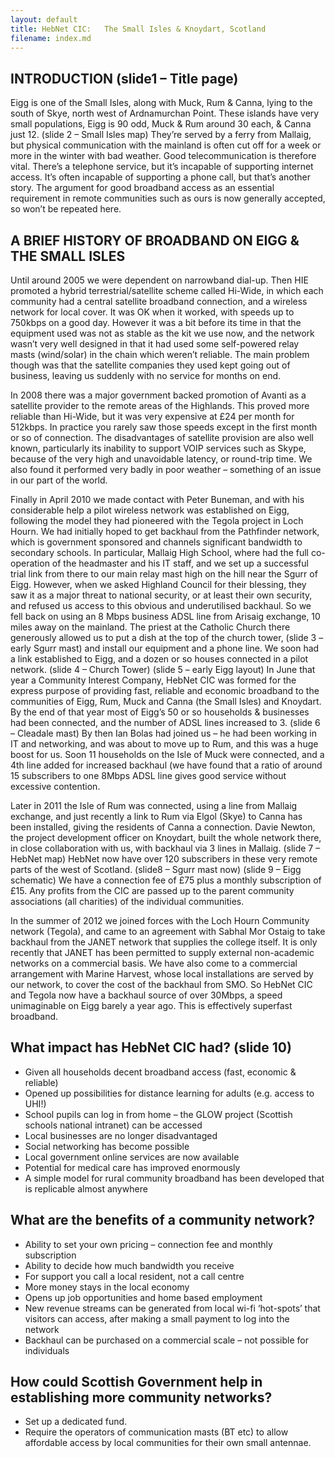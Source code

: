```yaml
---
layout: default
title: HebNet CIC:   The Small Isles & Knoydart, Scotland
filename: index.md
---
```

INTRODUCTION (slide1 – Title page)   
------------
Eigg is one of the Small Isles, along with Muck, Rum & Canna, lying to the south of Skye, north west of Ardnamurchan Point.  These islands have very small populations, Eigg is 90 odd, Muck & Rum around 30 each, & Canna just 12.  (slide 2 – Small Isles map)   They’re served by a ferry from Mallaig, but physical communication with the mainland is often cut off for a week or more in the winter with bad weather.  Good telecommunication is therefore vital.   There’s a telephone service, but it’s incapable of supporting internet access.  It’s often incapable of supporting  a phone call, but that’s another story.  The argument for good broadband access as an essential requirement in remote communities such as ours is now generally accepted, so won’t be repeated here.

A BRIEF HISTORY OF BROADBAND ON EIGG & THE SMALL ISLES
------------------------------------------------------

Until around 2005 we were dependent on narrowband dial-up.  Then HIE
promoted a hybrid terrestrial/satellite scheme called Hi-Wide, in
which each community had a central satellite broadband connection, and
a wireless network for local cover.  It was OK when it worked, with
speeds up to 750kbps on a good day. However it was a bit before its
time in that the equipment used was not as stable as the kit we use
now, and the network wasn’t very well designed in that it had used
some self-powered relay masts (wind/solar) in the chain which weren’t
reliable.  The main problem though was that the satellite companies
they used kept going out of business, leaving us suddenly with no
service for months on end.

In 2008 there was a major government backed promotion of Avanti as a
satellite provider to the remote areas of the Highlands.  This proved
more reliable than Hi-Wide, but it was very expensive at £24 per month
for 512kbps.  In practice you rarely saw those speeds except in the
first month or so of connection.  The disadvantages of satellite
provision are also well known, particularly its inability to support
VOIP services such as Skype, because of the very high and unavoidable
latency, or round-trip time.  We also found it performed very badly in
poor weather – something of an issue in our part of the world.

Finally in April 2010 we made contact with Peter Buneman, and with his
considerable help a pilot wireless network was established on Eigg,
following the model they had pioneered with the Tegola project in Loch
Hourn.  We had initially hoped to get backhaul from the Pathfinder
network, which is government sponsored and channels significant
bandwidth to secondary schools.  In particular, Mallaig High School,
where had the full co-operation of the headmaster and his IT staff,
and we set up a successful trial link from there to our main relay
mast high on the hill near the Sgurr of Eigg.  However, when we asked
Highland Council for their blessing, they saw it as a major threat to
national security, or at least their own security, and refused us
access to this obvious and underutilised backhaul.  So we fell back on
using an 8 Mbps business ADSL line from Arisaig exchange, 10 miles
away on the mainland.  The priest at the Catholic Church there
generously allowed us to put a dish at the top of the church tower,
(slide 3 – early Sgurr mast) and install our equipment and a phone
line.  We soon had a link established to Eigg, and a dozen or so
houses connected in a pilot network. (slide 4 – Church Tower) (slide 5
– early Eigg layout) In June that year a Community Interest Company,
HebNet CIC was formed for the express purpose of providing fast,
reliable and economic broadband to the communities of Eigg, Rum, Muck
and Canna (the Small Isles) and Knoydart.  By the end of that year
most of Eigg’s 50 or so households & businesses had been connected,
and the number of ADSL lines increased to 3. (slide 6 – Cleadale mast)
By then Ian Bolas had joined us – he had been working in IT and
networking, and was about to move up to Rum, and this was a huge boost
for us.  Soon 11 households on the Isle of Muck were connected, and a
4th line added for increased backhaul (we have found that a ratio of
around 15 subscribers to one 8Mbps ADSL line gives good service
without excessive contention.

Later in 2011 the Isle of Rum was connected, using a line from Mallaig
exchange, and just recently a link to Rum via Elgol (Skye) to Canna
has been installed, giving the residents of Canna a connection.  Davie
Newton, the project development officer on Knoydart, built the whole
network there, in close collaboration with us, with backhaul via 3
lines in Mallaig.  (slide 7 – HebNet map) HebNet now have over 120
subscribers in these very remote parts of the west of Scotland.
(slide8 – Sgurr mast now) (slide 9 – Eigg schematic) We have a
connection fee of £75 plus a monthly subscription of £15.  Any profits
from the CIC are passed up to the parent community associations (all
charities) of the individual communities.

In the summer of 2012 we joined forces with the Loch Hourn Community network (Tegola), and came to an agreement with Sabhal Mor Ostaig to take backhaul from the JANET network that supplies the college itself.  It is only recently that JANET has been permitted to supply external non-academic networks on a commercial basis.  We have also come to a commercial arrangement with Marine Harvest, whose local installations are served by our network, to cover the cost of the backhaul from SMO.  So HebNet CIC and Tegola now have a backhaul source of over 30Mbps, a speed unimaginable on Eigg barely a year ago.  This is effectively superfast broadband.


What impact has HebNet CIC had? (slide 10)   
-------------------------------

* Given all households decent broadband access (fast, economic & reliable)
* Opened up possibilities for distance learning for adults (e.g. access to UHI!)
* School pupils can log in from home – the GLOW project (Scottish schools national intranet) can be accessed
* Local businesses are no longer disadvantaged
* Social networking has become possible
* Local government online services are now available
* Potential for medical care has improved enormously
* A simple model for rural community broadband has been developed that is replicable almost anywhere


What are the benefits of a community network?    
--------------------------------------------
* Ability to set your own pricing – connection fee and monthly subscription
* Ability to decide how much bandwidth you receive
* For support you call a local resident, not a call centre
* More money stays in the local economy
* Opens up job opportunities and home based employment
* New revenue streams can be generated from local wi-fi ‘hot-spots’ that visitors can access, after making a small payment to log into the network
* Backhaul can be purchased on a commercial scale – not possible for individuals 

How could Scottish Government help in establishing more community networks? 
--------------------------------------------------------------------------
* Set up a dedicated fund.
* Require the operators of communication masts (BT etc) to allow affordable access by local communities for their own small antennae.
